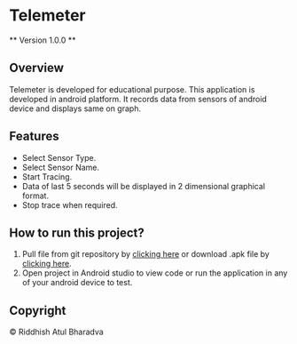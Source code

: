 # Telemeter
** Version 1.0.0 **
## Overview
Telemeter is developed for educational purpose. This application is developed in android platform. It records data from sensors of android device and displays same on graph.
## Features
<!-- UL -->
* Select Sensor Type.
* Select Sensor Name.
* Start Tracing.
* Data of last 5 seconds will be displayed in 2 dimensional graphical format.
* Stop trace when required.
## How to run this project?
<!-- OL -->
1. Pull file from git repository by [clicking here](https://github.com/Riddhish-Bharadva/Telemeter) or download .apk file by [clicking here](https://github.com/Riddhish-Bharadva/Telemeter/blob/master/Telemeter.apk).
1. Open project in Android studio to view code or run the application in any of your android device to test.
## Copyright
© Riddhish Atul Bharadva
